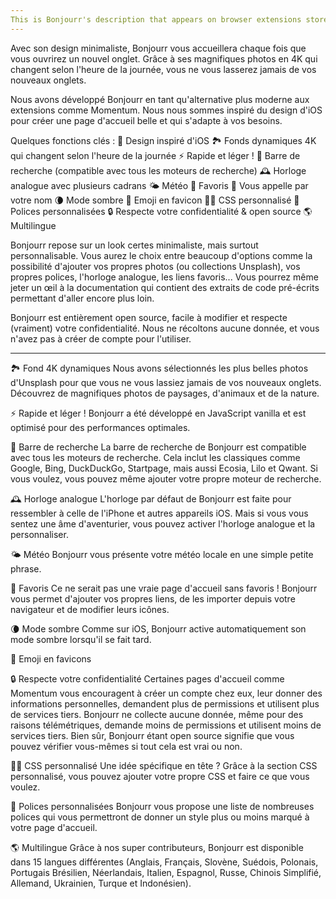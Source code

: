 ```yaml
---
This is Bonjourr's description that appears on browser extensions stores.
---
```


Avec son design minimaliste, Bonjourr vous accueillera chaque fois que vous ouvrirez un nouvel onglet. Grâce à ses magnifiques photos en 4K qui changent selon l'heure de la journée, vous ne vous lasserez jamais de vos nouveaux onglets.

Nous avons développé Bonjourr en tant qu'alternative plus moderne aux extensions comme Momentum. Nous nous sommes inspiré du design d'iOS pour créer une page d'accueil belle et qui s'adapte à vos besoins.

Quelques fonctions clés :
🍏 Design inspiré d'iOS
🏞 Fonds dynamiques 4K qui changent selon l'heure de la journée
⚡️ Rapide et léger !
🔎 Barre de recherche (compatible avec tous les moteurs de recherche)
🕰 Horloge analogue avec plusieurs cadrans
🌤 Météo
🔗 Favoris
👋 Vous appelle par votre nom
🌘 Mode sombre
🥖 Emoji en favicon
🧑‍💻 CSS personnalisé
📝 Polices personnalisées
🔒 Respecte votre confidentialité & open source
🌎 Multilingue 

Bonjourr repose sur un look certes minimaliste, mais surtout personnalisable. Vous aurez le choix entre beaucoup d'options comme la possibilité d'ajouter vos propres photos (ou collections Unsplash), vos propres polices, l'horloge analogue, les liens favoris... Vous pourrez même jeter un œil à la documentation qui contient des extraits de code pré-écrits permettant d'aller encore plus loin.

Bonjourr est entièrement open source, facile à modifier et respecte (vraiment) votre confidentialité. Nous ne récoltons aucune donnée, et vous n'avez pas à créer de compte pour l'utiliser.

- - - - - - - - - - - - - - - - - - - - - - - - - - - -

🏞 Fond 4K dynamiques
Nous avons sélectionnés les plus belles photos d'Unsplash pour que vous ne vous lassiez jamais de vos nouveaux onglets. Découvrez de magnifiques photos de paysages, d'animaux et de la nature.

⚡️ Rapide et léger !
Bonjourr a été développé en JavaScript vanilla et est optimisé pour des performances optimales.

🔎 Barre de recherche
La barre de recherche de Bonjourr est compatible avec tous les moteurs de recherche. Cela inclut les classiques comme Google, Bing, DuckDuckGo, Startpage, mais aussi Ecosia, Lilo et Qwant. Si vous voulez, vous pouvez même ajouter votre propre moteur de recherche.

🕰 Horloge analogue
L'horloge par défaut de Bonjourr est faite pour ressembler à celle de l'iPhone et autres appareils iOS. Mais si vous vous sentez une âme d'aventurier, vous pouvez activer l'horloge analogue et la personnaliser.

🌤 Météo
Bonjourr vous présente votre météo locale en une simple petite phrase.

🔗 Favoris
Ce ne serait pas une vraie page d'accueil sans favoris ! Bonjourr vous permet d'ajouter vos propres liens, de les importer depuis votre navigateur et de modifier leurs icônes.

🌘 Mode sombre
Comme sur iOS, Bonjourr active automatiquement son mode sombre lorsqu'il se fait tard.

🥖 Emoji en favicons

🔒 Respecte votre confidentialité
Certaines pages d'accueil comme Momentum vous encouragent à créer un compte chez eux, leur donner des informations personnelles, demandent plus de permissions et utilisent plus de services tiers. Bonjourr ne collecte aucune donnée, même pour des raisons télémétriques, demande moins de permissions et utilisent moins de services tiers. Bien sûr, Bonjourr étant open source signifie que vous pouvez vérifier vous-mêmes si tout cela est vrai ou non.

🧑‍💻 CSS personnalisé
Une idée spécifique en tête ? Grâce à la section CSS personnalisé, vous pouvez ajouter votre propre CSS et faire ce que vous voulez.

📝 Polices personnalisées
Bonjourr vous propose une liste de nombreuses polices qui vous permettront de donner un style plus ou moins marqué à votre page d'accueil.

🌎 Multilingue
Grâce à nos super contributeurs, Bonjourr est disponible dans 15 langues différentes (Anglais, Français, Slovène, Suédois, Polonais, Portugais Brésilien, Néerlandais, Italien, Espagnol, Russe, Chinois Simplifié, Allemand, Ukrainien, Turque et Indonésien).